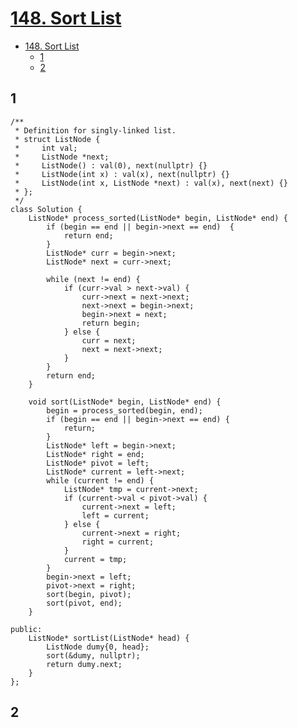 # [148. Sort List](https://leetcode.com/problems/sort-list/description/)

- [148. Sort List](#148-sort-list)
  - [1](#1)
  - [2](#2)

## 1

    /**
     * Definition for singly-linked list.
     * struct ListNode {
     *     int val;
     *     ListNode *next;
     *     ListNode() : val(0), next(nullptr) {}
     *     ListNode(int x) : val(x), next(nullptr) {}
     *     ListNode(int x, ListNode *next) : val(x), next(next) {}
     * };
     */
    class Solution {
    	ListNode* process_sorted(ListNode* begin, ListNode* end) {
    		if (begin == end || begin->next == end)  {
    			return end;
    		}
    		ListNode* curr = begin->next;
    		ListNode* next = curr->next;
    
    		while (next != end) {
    			if (curr->val > next->val) {
    				curr->next = next->next;
    				next->next = begin->next;
    				begin->next = next;
    				return begin;
    			} else {
    				curr = next;
    				next = next->next;
    			}
    		}
    		return end;
    	}
        
    	void sort(ListNode* begin, ListNode* end) {
    		begin = process_sorted(begin, end);
    		if (begin == end || begin->next == end) {
    			return;
    		}
    		ListNode* left = begin->next;
    		ListNode* right = end;
    		ListNode* pivot = left;
    		ListNode* current = left->next;
    		while (current != end) {
    			ListNode* tmp = current->next;
    			if (current->val < pivot->val) {
    				current->next = left;
    				left = current;
    			} else {
    				current->next = right;
    				right = current;
    			}
    			current = tmp;
    		}
    		begin->next = left;
    		pivot->next = right;
    		sort(begin, pivot);
    		sort(pivot, end);
    	}
        
    public:
        ListNode* sortList(ListNode* head) {
            ListNode dumy{0, head};
            sort(&dumy, nullptr);
            return dumy.next;
        }
    };
    
## 2






